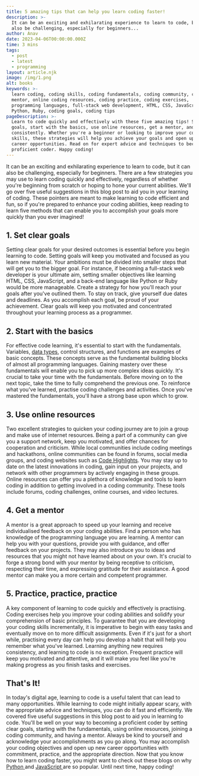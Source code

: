 ```yaml
---
title: 5 amazing tips that can help you learn coding faster!
description: >-
  It can be an exciting and exhilarating experience to learn to code, but it can
  also be challenging, especially for beginners...
author: Anav
date: 2023-04-06T00:00:00.000Z
time: 3 mins
tags:
  - post
  - latest
  - programming
layout: article.njk
image: /img/1.png
alt: books
keywords: >-
  learn coding, coding skills, coding fundamentals, coding community, coding
  mentor, online coding resources, coding practice, coding exercises,
  programming languages, full-stack web development, HTML, CSS, JavaScript,
  Python, Ruby, coding goals, coding tips
pageDescription: >-
  Learn to code quickly and effectively with these five amazing tips! Set clear
  goals, start with the basics, use online resources, get a mentor, and practice
  consistently. Whether you're a beginner or looking to improve your coding
  skills, these strategies will help you achieve your goals and open up new
  career opportunities. Read on for expert advice and techniques to become a
  proficient coder. Happy coding!
---
```

It can be an exciting and exhilarating experience to learn to code, but it can also be challenging, especially for beginners. There are a few strategies you may use to learn coding quickly and effectively, regardless of whether you're beginning from scratch or hoping to hone your current abilities. We'll go over five useful suggestions in this blog post to aid you in your learning of coding. These pointers are meant to make learning to code efficient and fun, so if you're prepared to enhance your coding abilities, keep reading to learn five methods that can enable you to accomplish your goals more quickly than you ever imagined!

## 1. Set clear goals

Setting clear goals for your desired outcomes is essential before you begin learning to code. Setting goals will keep you motivated and focused as you learn new material. Your ambitions must be divided into smaller steps that will get you to the bigger goal. For instance, if becoming a full-stack web developer is your ultimate aim, setting smaller objectives like learning HTML, CSS, JavaScript, and a back-end language like Python or Ruby would be more manageable. Create a strategy for how you'll reach your goals after you've outlined them. To stay on track, give yourself due dates and deadlines. As you accomplish each goal, be proud of your achievement. Clear goals will keep you motivated and concentrated throughout your learning process as a programmer.

## 2. Start with the basics

For effective code learning, it's essential to start with the fundamentals. Variables, [data types](https://code-hl.com/mastering-data-types-in-programming), control structures, and functions are examples of basic concepts. These concepts serve as the fundamental building blocks of almost all programming languages. Gaining mastery over these fundamentals will enable you to pick up more complex ideas quickly. It's crucial to take your time with the fundamentals. Before moving on to the next topic, take the time to fully comprehend the previous one. To reinforce what you've learned, practise coding challenges and activities. Once you've mastered the fundamentals, you'll have a strong base upon which to grow.

## 3. Use online resources

Two excellent strategies to quicken your coding journey are to join a group and make use of internet resources. Being a part of a community can give you a support network, keep you motivated, and offer chances for cooperation and criticism. While local communities include coding meetings and hackathons, online communities can be found in forums, social media groups, and coding websites such as [Code Highlights](https://code-hl.com/blog). You may stay up to date on the latest innovations in coding, gain input on your projects, and network with other programmers by actively engaging in these groups. Online resources can offer you a plethora of knowledge and tools to learn coding in addition to getting involved in a coding community. These tools include forums, coding challenges, online courses, and video lectures.

## 4. Get a mentor

A mentor is a great approach to speed up your learning and receive individualised feedback on your coding abilities. Find a person who has knowledge of the programming language you are learning. A mentor can help you with your questions, provide you with guidance, and offer feedback on your projects. They may also introduce you to ideas and resources that you might not have learned about on your own. It's crucial to forge a strong bond with your mentor by being receptive to criticism, respecting their time, and expressing gratitude for their assistance. A good mentor can make you a more certain and competent programmer.

## 5. Practice, practice, practice

A key component of learning to code quickly and effectively is practising. Coding exercises help you improve your coding abilities and solidify your comprehension of basic principles. To guarantee that you are developing your coding skills incrementally, it is imperative to begin with easy tasks and eventually move on to more difficult assignments. Even if it's just for a short while, practising every day can help you develop a habit that will help you remember what you've learned. Learning anything new requires consistency, and learning to code is no exception. Frequent practice will keep you motivated and attentive, and it will make you feel like you're making progress as you finish tasks and exercises.

## That's It!

In today's digital age, learning to code is a useful talent that can lead to many opportunities. While learning to code might initially appear scary, with the appropriate advice and techniques, you can do it fast and efficiently. We covered five useful suggestions in this blog post to aid you in learning to code. You'll be well on your way to becoming a proficient coder by setting clear goals, starting with the fundamentals, using online resources, joining a coding community, and having a mentor. Always be kind to yourself and acknowledge your accomplishments as you go along. You may accomplish your coding objectives and open up new career opportunities with commitment, practice, and the appropriate direction. Now that you know how to learn coding faster, you might want to check out these blogs on why [Python ](https://code-hl.com/why-python-is-popular-among-developers)and  [JavaScript ](https://code-hl.com/why-is-javascript-so-popular-and-benefits-learning-it)are so popular. Until next time, happy coding!
